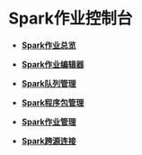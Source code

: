 # Spark作业控制台<a name="dli_01_0379"></a>

-   **[Spark作业总览](Spark作业总览.md)**  

-   **[Spark作业编辑器](Spark作业编辑器.md)**  

-   **[Spark队列管理](Spark队列管理.md)**  

-   **[Spark程序包管理](Spark程序包管理.md)**  

-   **[Spark作业管理](Spark作业管理.md)**  

-   **[Spark跨源连接](Spark跨源连接.md)**  


